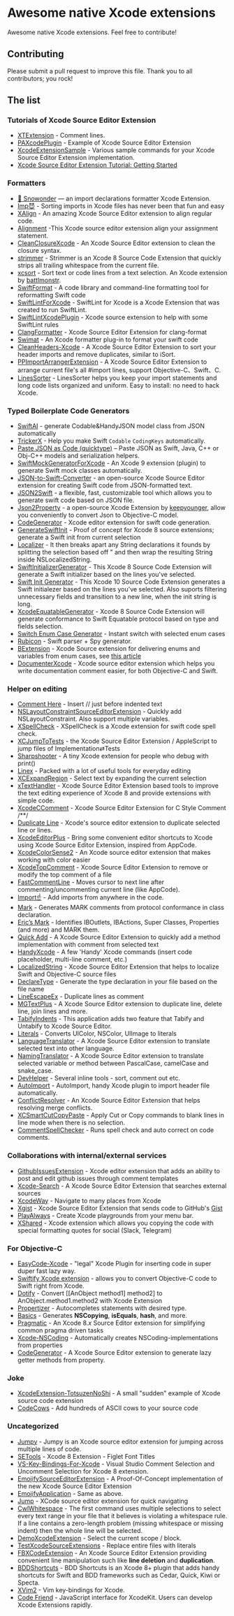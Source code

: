 # Awesome native Xcode extensions

Awesome native Xcode extensions. Feel free to contribute!

## Contributing

Please submit a pull request to improve this file. Thank you to all contributors; you rock!

## The list

### Tutorials of Xcode Source Editor Extension

* [XTExtension](https://github.com/wuwen1030/XTExtension) - Comment lines.
* [PAXcodePlugin](https://github.com/balloonsys/PAXcodePlugin) - Example of Xcode Source Editor Extension
* [XcodeExtensionSample](https://github.com/takasek/XcodeExtensionSample) - Various sample commands for your Xcode Source Editor Extension implementation.
* [Xcode Source Editor Extension Tutorial: Getting Started](http://www.vadimbulavin.com/xcode-source-editor-extension-tutorial/)

### Formatters

* [🔮 Snowonder](https://github.com/Karetski/Snowonder) — an import declarations formatter Xcode Extension.
* [Imp😈](https://github.com/shalamowww/imp) - Sorting imports in Xcode files has never been that fun and easy
* [XAlign](https://github.com/qfish/XAlign) - An amazing Xcode Source Editor extension to align regular code.
* [Alignment](https://github.com/tid-kijyun/XcodeSourceEditorExtension-Alignment) -This Xcode source editor extension align your assignment statement.
* [CleanClosureXcode](https://github.com/BalestraPatrick/CleanClosureXcode) - An Xcode Source Editor extension to clean the closure syntax.
* [strimmer](https://github.com/squarefrog/strimmer) - Strimmer is an Xcode 8 Source Code Extension that quickly strips all trailing whitespace from the current file.
* [xcsort](http://apps.brrm.ru/xcsort/) - Sort text or code lines from a text selection. An Xcode extension by [battlmonstr](https://github.com/battlmonstr).
* [SwiftFormat](https://github.com/nicklockwood/SwiftFormat) - A code library and command-line formatting tool for reformatting Swift code
* [SwiftLintForXcode](https://github.com/norio-nomura/SwiftLintForXcode) - SwiftLint for Xcode is a Xcode Extension that was created to run SwiftLint.
* [SwiftLintXcodePlugin](https://github.com/libec/SwiftLintXcodePlugin) - Xcode source extension to help with some SwiftLint rules
* [ClangFormatter](https://github.com/neonichu/ClangFormatter) - Xcode Source Editor Extension for clang-format
* [Swimat](https://github.com/Jintin/Swimat) - An Xcode formatter plug-in to format your swift code
* [CleanHeaders-Xcode](https://github.com/insanoid/CleanHeaders-Xcode) - A Xcode Source Editor Extension to sort your header imports and remove duplicates, similar to iSort.
* [PPImportArrangerExtension](https://github.com/VernonVan/PPImportArrangerExtension) - A Xcode Source Editor Extension to arrange current file's all #import lines, support Objective-C、Swift、C.
* [LinesSorter](https://github.com/V8tr/LinesSorter-Xcode-Extension) - LinesSorter helps you keep your import statements and long code lists organized and uniform. Easy to install: no need to hack Xcode.

### Typed Boilerplate Code Generators
* [SwiftAI](https://github.com/hhfa008/SwiftAI)  - generate Codable&HandyJSON model class from JSON automatically
* [TrickerX](https://github.com/wleii/TrickerX) - Help you make Swift `Codable` `CodingKeys` automatically.
* [Paste JSON as Code (quicktype)](https://github.com/quicktype/quicktype-xcode) – Paste JSON as Swift, Java, C++ or Obj-C++ models and serialization helpers.
* [SwiftMockGeneratorForXcode](https://github.com/seanhenry/SwiftMockGeneratorForXcode) - An Xcode 9 extension (plugin) to generate Swift mock classes automatically.
* [JSON-to-Swift-Converter](https://github.com/mrlegowatch/JSON-to-Swift-Converter) - an open-source Xcode Source Editor extension for creating Swift code from JSON-formatted text.
* [JSON2Swift](https://itunes.apple.com/us/app/json2swift/id1208964041?mt=12) - a flexible, fast, customizable tool which allows you to generate swift code based on JSON file.
* [Json2Property](https://github.com/keepyounger/Json2Property) - a open-source Xcode Extension by [keepyounger](https://github.com/keepyounger), allow you conveniently to convert Json to Objective-C model.
* [CodeGenerator](https://github.com/WANGjieJacques/CodeGenerator/) - Xcode editor extension for swift code generation.
* [GenerateSwiftInit](https://github.com/bkobilansky/GenerateSwiftInit) - Proof of concept for Xcode 8 source extensions; generate a Swift init from current selection
* [Localizer](https://github.com/esttorhe/Localizer) - It then breaks apart any String declarations it founds by splitting the selection based off " and then wrap the resulting String inside NSLocalizedString.
* [SwiftInitializerGenerator](https://github.com/Bouke/SwiftInitializerGenerator) - This Xcode 8 Source Code Extension will generate a Swift initializer based on the lines you've selected.
* [Swift Init Generator](https://github.com/Atimca/SwiftInitGenerator) - This Xcode 10 Source Code Extension generates a Swift initialezer based on the lines you've selected. Also suports filtering unnecessary fields and transition to a new line, when the init string is long.
* [XcodeEquatableGenerator](https://github.com/sergdort/XcodeEquatableGenerator) - Xcode 8 Source Code Extension will generate conformance to Swift Equatable protocol based on type and fields selection.
* [Switch Enum Case Generator](https://github.com/timaktimak/SwitchCaseGenerator) - Instant switch with selected enum cases
* [Rubicon](https://github.com/raptorxcz/Rubicon) - Swift parser + Spy generator.
* [BExtension](https://github.com/DominikBucher12/BEExtension) - Xcode Source extension for delivering enums and variables from enum cases, see [this article](https://www.linkedin.com/pulse/xcode-extension-defining-enum-variables-swift-moreerror-bucher?trk=v-feed&lipi=urn%3Ali%3Apage%3Ad_flagship3_feed%3BGQbYZpETZvH9TQq77%2BltRg%3D%3D)
* [DocumenterXcode](https://github.com/serhii-londar/DocumenterXcode) - Xcode source editor extension which helps you write documentation comment easier, for both Objective-C and Swift.

### Helper on editing

* [Comment Here](https://itunes.apple.com/us/app/comment-here/id1406737173?mt=12) - Insert // just before indented text
* [NSLayoutConstraintSourceEditorExtension](https://github.com/shindyu/NSLayoutConstraintSourceEditorExtension) - Quickly add NSLayoutConstraint. Also support multiple variables.
* [XSpellCheck](https://github.com/wangjiejacques/XSpellCheck) - XSpellCheck is a Xcode extension for swift code spell check.
* [XCJumpToTests](https://github.com/takasek/XCJumpToTests) - the Xcode Source Editor Extension / AppleScript to jump files of Implementation⇄Tests
* [Sharpshooter](https://github.com/twostraws/Sharpshooter) - A tiny Xcode extension for people who debug with print()
* [Linex](https://github.com/kaunteya/Linex) - Packed with a lot of useful tools for everyday editing
* [XCExpandRegion](https://bitbucket.org/rjchatfield/xcexpandregion) - Select text by expanding the current selection
* [xTextHandler](https://github.com/cyanzhong/xTextHandler) - Xcode Source Editor Extension based tools to improve the text editing experience of Xcode 8 and provide extensions with simple code.
* [XcodeCComment](https://github.com/flexih/XcodeCComment) - Xcode Source Editor Extension for C Style Comment /**/
* [Duplicate Line](https://github.com/castus/Xcode8Extensions) - Xcode's source editor extension to duplicate selected line or lines.
* [XcodeEditorPlus](https://github.com/wangshengjia/XcodeEditorPlus) - Bring some convenient editor shortcuts to Xcode using Xcode Source Editor Extension, inspired from AppCode.
* [XcodeColorSense2](https://github.com/onmyway133/XcodeColorSense2) - An Xcode source editor extension that makes working with color easier
* [XcodeTopComment](https://github.com/alexito4/XcodeTopComment) - Xcode Source Editor Extension to remove or modify the top comment of a file
* [FastCommentLine](https://github.com/ebaker355/FastCommentLine) - Moves cursor to next line after commenting/uncommenting current line (like AppCode).
* [Import☝️](https://github.com/markohlebar/Import) - Add imports from anywhere in the code.
* [Mark](https://github.com/velyan/Mark) - Generates MARK comments from protocol conformance in class declaration.
* [Eric’s Mark](https://github.com/richardfrk/EricsMark) - Identifies IBOutlets, IBActions, Super Classes, Properties (and more) and MARK them.
* [Quick Add](https://github.com/funky-monkey/QuickAdd) - A Xcode Source Editor Extension to quickly add a method implementation with comment from selected text
* [HandyXcode](https://github.com/konkontos/HandyXcode) - A few 'Handy' Xcode commands (insert code placeholder, multi-line comment, etc.)
* [LocalizedString](https://github.com/mateusfsilva/LocalizedString) - Xcode Source Editor Extension that helps to localize Swift and Objective-C source files
* [DeclareType](https://github.com/timaktimak/DeclareType) - Generate the type declaration in your file based on the file name
* [LineEscapeEx](https://github.com/sidepelican/LineEscapeEx) - Duplicate lines as comment
* [MGTextPlus](https://github.com/tuan188/MGTextPlus) - A Xcode Source Editor extension to duplicate line, delete line, join lines and more.
* [TabifyIndents](https://itunes.apple.com/jp/app/tabifyindents-for-xcode/id1179234554?mt=12) - This application adds two feature that Tabify and Untabify to Xcode Source Editor.
* [Literals](https://github.com/Igor-Palaguta/LiteralsExtension) - Converts UIColor, NSColor, UIImage to literals
* [LanguageTranslator](https://itunes.apple.com/app/languagetranslator-for-xcode/id1218781096?mt=12) - A Xcode Source Editor extension to translate selected text into other language.
* [NamingTranslator](https://itunes.apple.com/app/namingtranslator-for-xcode/id1218784832?mt=12) - A Xcode Source Editor extension to translate selected variable or method between PascalCase, camelCase and snake_case.
* [DevHelper](https://github.com/AlexeyGolovenkov/DevHelper) - Several inline tools - sort, comment out etc.
* [AutoImport](https://github.com/hhfa008/AutoImport) - AutoImport, handy Xcode plugin to import header file automatically.
* [ConflictResolver](https://github.com/liaojinxing/ConflictResolver) - An Xcode Source Editor Extension that helps resolving merge conflicts.
* [XCSmartCutCopyPaste](https://github.com/mretondo/XCSmartCutCopyPaste) - Apply Cut or Copy commands to blank lines in line mode when there is no selection.
* [CommentSpellChecker](https://github.com/velyan/Comment-Spell-Checker) - Runs spell check and auto correct on code comments.

### Collaborations with internal/external services

* [GithubIssuesExtension](https://github.com/ambientlight/GithubIssuesExtension) - Xcode editor extension that adds an ability to post and edit github issues through comment templates
* [Xcode-Search](https://github.com/skyline75489/Xcode-Search) - A Xcode Source Editor Extension that searches external sources
* [XcodeWay](https://github.com/onmyway133/XcodeWay) - Navigate to many places from Xcode
* [Xgist](https://github.com/Bunn/Xgist) - Xcode Source Editor Extension that sends code to GitHub's [Gist](https://gist.github.com)
* [PlayAlways](https://github.com/insidegui/PlayAlways) - Create Xcode playgrounds from your menu bar.
* [XShared](https://github.com/Otbivnoe/XShared) - Xcode extension which allows you copying the code with special formatting quotes for social (Slack, Telegram)

### For Objective-C

* [EasyCode-Xcode](https://github.com/music4kid/EasyCode-Xcode) - "legal" Xcode Plugin for inserting code in super duper fast lazy way.
* [Swiftify Xcode extension](https://itunes.apple.com/us/app/swiftify-objective-c-to-swift/id1183412116) - allows you to convert Objective-C code to Swift right from Xcode.
* [Dotify](https://github.com/cyanzhong/Dotify) - Convert [[AnObject method1] method2] to AnObject.method1.method2 with Xcode Extension
* [Propertizer](https://github.com/josipbernat/Propertizer) - Autocompletes  statements with desired type.
* [Basics](https://github.com/b-yng/Basics) - Generates __NSCopying__, __isEquals__, __hash__, and more.
* [Pragmatic](https://github.com/bgannin/Pragmatic) - An Xcode 8.*x* Source Editor extension for simplifying common pragma driven tasks
* [Xcode-NSCoding](https://github.com/accatyyc/xcode-nscoding) - Automatically creates NSCoding-implementations from properties
* [CodeGenerator](https://github.com/DeveloperPans/CodeGenerator) - A Xcode Source Editor extension to generate lazy getter methods from property.

### Joke

* [XcodeExtension-TotsuzenNoShi](https://github.com/safx/XcodeExtension-TotsuzenNoShi) - A small "sudden" example of Xcode source code extension
* [CodeCows](https://itunes.apple.com/us/app/codecows/id1176112058?mt=12) - Add hundreds of ASCII cows to your source code

### Uncategorized

* [Jumpy](https://github.com/eddiekaiger/Jumpy) - Jumpy is an Xcode source editor extension for jumping across multiple lines of code.
* [SETools](https://github.com/AfricanSwift/SETools) - Xcode 8 Extension - Figlet Font Titles
* [VS-Key-Bindings-For-Xcode](https://github.com/SlavaBreath/VS-Key-Bindings-For-Xcode) - Visual Studio Comment Selection and Uncomment Selection for Xcode 8 extension.
* [EmojifySourceEditorExtension](https://github.com/bhargavg/EmojifySourceEditorExtension) - A Proof-Of-Concept implementation of the new Xcode Source Editor Extension
* [EmojifyApplication](https://github.com/huangxinping/EmojifyApplication) - Same as above.
* [Jump](https://github.com/deszip/Jump) - XCode source editor extension for quick navigating
* [CwlWhitespace](https://github.com/mattgallagher/CwlWhitespace) - The first command uses multiple selections to select every text range in your file that it believes is violating a whitespace rule. If a line contains a zero-length problem (missing whitespace or missing indent) then the whole line will be selected.
* [DemoXcodeExtension](https://github.com/rickytan/DemoXcodeExtension) - Select the current scope / block.
* [TestXcodeSourceExtensions](https://github.com/hugofalkman/TestXcodeSourceExtensions) - Replace entire files with literals
* [FBXCodeExtension](https://github.com/flybrotherlixiang/FBXCodeExtension) - An Xcode Source Editor Extension providing convenient line manipulation such like __line deletion__ and __duplication__.
* [BDDShortcuts](https://github.com/tjarratt/BDDShortcuts) - BDD Shortcuts is an Xcode 8+ plugin that adds handy shortcuts for Swift and BDD frameworks such as Cedar, Quick, Kiwi or Specta.
* [XVim2](https://github.com/XVimProject/XVim2) - Vim key-bindings for Xcode.
* [Code Friend](https://github.com/qvcodefriend/CodeFriend) - JavaScript interface for XcodeKit. Users can develop Xcode Extensions rapidly.
